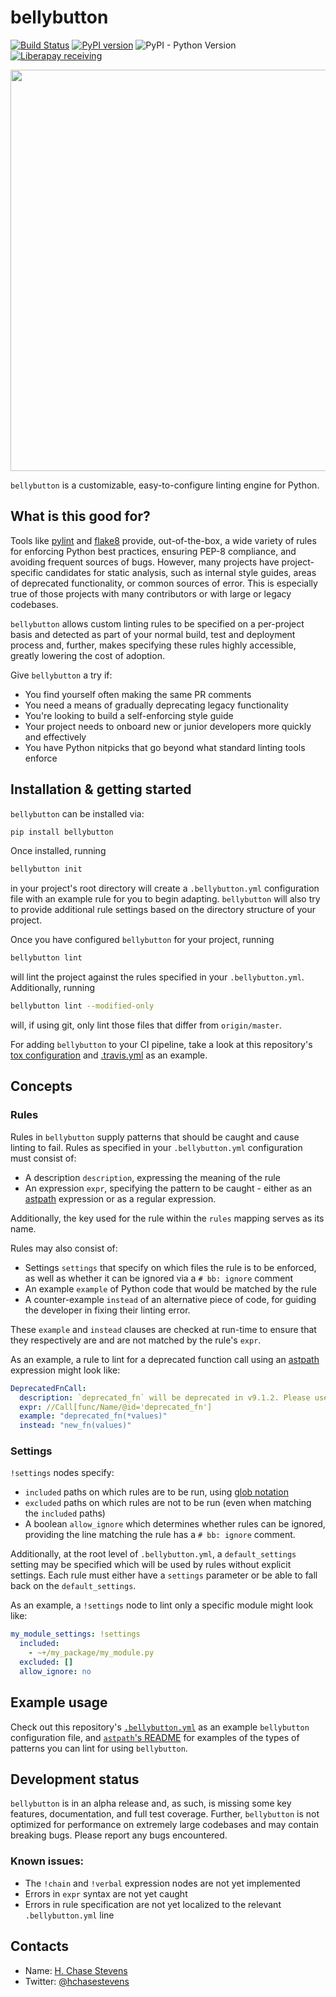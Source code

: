 # bellybutton

[![Build Status](https://travis-ci.org/hchasestevens/bellybutton.svg?branch=master)](https://travis-ci.org/hchasestevens/bellybutton) [![PyPI version](https://badge.fury.io/py/bellybutton.svg)](https://badge.fury.io/py/bellybutton) ![PyPI - Python Version](https://img.shields.io/pypi/pyversions/bellybutton.svg) [![Liberapay receiving](https://img.shields.io/liberapay/receives/hchasestevens.svg)](https://liberapay.com/hchasestevens/)

<img src="demo.gif" width="642">

`bellybutton` is a customizable, easy-to-configure linting engine for Python. 

## What is this good for?

Tools like [pylint](https://www.pylint.org/) and [flake8](http://flake8.pycqa.org/en/latest/#) provide, 
out-of-the-box, a wide variety of rules for enforcing Python best practices, ensuring PEP-8 compliance, 
and avoiding frequent sources of bugs. However, many projects have project-specific candidates for 
static analysis, such as internal style guides, areas of deprecated functionality, or common sources 
of error. This is especially true of those projects with many contributors or with large or legacy 
codebases.

`bellybutton` allows custom linting rules to be specified on a per-project basis and detected as part of
your normal build, test and deployment process and, further, makes specifying these rules highly 
accessible, greatly lowering the cost of adoption.

Give `bellybutton` a try if:
* You find yourself often making the same PR comments
* You need a means of gradually deprecating legacy functionality
* You're looking to build a self-enforcing style guide
* Your project needs to onboard new or junior developers more quickly and effectively
* You have Python nitpicks that go beyond what standard linting tools enforce

## Installation & getting started 

`bellybutton` can be installed via:
```bash
pip install bellybutton
```

Once installed, running
```bash
bellybutton init
```
in your project's root directory will create a `.bellybutton.yml` configuration file with an example 
rule for you to begin adapting. `bellybutton` will also try to provide additional rule settings based
on the directory structure of your project.

Once you have configured `bellybutton` for your project, running 
```bash
bellybutton lint
```
will lint the project against the rules specified in your `.bellybutton.yml`. Additionally, running
```bash
bellybutton lint --modified-only
```
will, if using git, only lint those files that differ from `origin/master`.

For adding `bellybutton` to your CI pipeline, take a look at this repository's [tox configuration](tox.ini)
and [.travis.yml](.travis.yml) as an example.

## Concepts

### Rules

Rules in `bellybutton` supply patterns that should be caught and cause linting to fail. Rules as specified
in your `.bellybutton.yml` configuration must consist of:
* A description `description`, expressing the meaning of the rule
* An expression `expr`, specifying the pattern to be caught - either as an 
[astpath](https://github.com/hchasestevens/astpath) expression or as a regular expression.

Additionally, the key used for the rule within the `rules` mapping serves as its name.

Rules may also consist of:
* Settings `settings` that specify on which files the rule is to be enforced, as well as whether it can be
ignored via a `# bb: ignore` comment
* An example `example` of Python code that would be matched by the rule
* A counter-example `instead` of an alternative piece of code, for guiding the developer in fixing their
linting error.

These `example` and `instead` clauses are checked at run-time to ensure that they respectively are and are not
matched by the rule's `expr`.

As an example, a rule to lint for a deprecated function call using an [astpath](https://github.com/hchasestevens/astpath) expression might look like:
```yaml
DeprecatedFnCall:
  description: `deprecated_fn` will be deprecated in v9.1.2. Please use `new_fn` instead.
  expr: //Call[func/Name/@id='deprecated_fn']
  example: "deprecated_fn(*values)"
  instead: "new_fn(values)"
```

### Settings

`!settings` nodes specify:
* `included` paths on which rules are to be run, using [glob notation](https://docs.python.org/3.6/library/glob.html)
* `excluded` paths on which rules are not to be run (even when matching the `included` paths)
* A boolean `allow_ignore` which determines whether rules can be ignored, providing the line matching the
rule has a `# bb: ignore` comment.

Additionally, at the root level of `.bellybutton.yml`, a `default_settings` setting may be specified which
will be used by rules without explicit settings. Each rule must either have a `settings` parameter or be
able to fall back on the `default_settings`.

As an example, a `!settings` node to lint only a specific module might look like:
```yaml
my_module_settings: !settings
  included:
    - ~+/my_package/my_module.py
  excluded: []
  allow_ignore: no
```

## Example usage

Check out this repository's [`.bellybutton.yml`](.bellybutton.yml) as an example `bellybutton` configuration file, 
and [`astpath`'s README](https://github.com/hchasestevens/astpath/blob/master/README.md) for examples of the types 
of patterns you can lint for using `bellybutton`.

## Development status

`bellybutton` is in an alpha release and, as such, is missing some key features, documentation, 
and full test coverage. Further, `bellybutton` is not optimized for performance on extremely large 
codebases and may contain breaking bugs. Please report any bugs encountered.

### Known issues:
* The `!chain` and `!verbal` expression nodes are not yet implemented
* Errors in `expr` syntax are not yet caught
* Errors in rule specification are not yet localized to the relevant `.bellybutton.yml` line


## Contacts

* Name: [H. Chase Stevens](http://www.chasestevens.com)
* Twitter: [@hchasestevens](https://twitter.com/hchasestevens)
